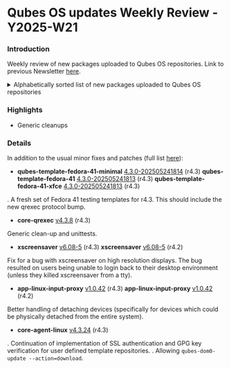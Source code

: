 # Qubes OS updates Weekly Review - Y2025-W21

### Introduction
Weekly review of new packages uploaded to Qubes OS repositories. Link to previous Newsletter [here](https://forum.qubes-os.org/t/qubes-os-updates-weekly-review-y2025-w20).

<details>
<summary>Alphabetically sorted list of new packages uploaded to Qubes OS repositories</summary>

```bash
libqrexec-utils-dev_4.3.8-1+deb12u1_amd64.deb
libqrexec-utils-dev_4.3.8-1+deb13u1_amd64.deb
libqrexec-utils-dev_4.3.8-1+jammy1_amd64.deb
libqrexec-utils-dev_4.3.8-1+noble1_amd64.deb
libqrexec-utils4-dbgsym_4.3.8-1+deb12u1_amd64.deb
libqrexec-utils4-dbgsym_4.3.8-1+deb13u1_amd64.deb
libqrexec-utils4_4.3.8-1+deb12u1_amd64.deb
libqrexec-utils4_4.3.8-1+deb13u1_amd64.deb
libqrexec-utils4_4.3.8-1+jammy1_amd64.deb
libqrexec-utils4_4.3.8-1+noble1_amd64.deb
python3-dnf-plugins-qubes-hooks-4.3.24-1.fc40.noarch.rpm
python3-qrexec_4.3.8-1+deb12u1_amd64.deb
python3-qrexec_4.3.8-1+deb13u1_amd64.deb
python3-qrexec_4.3.8-1+jammy1_amd64.deb
python3-qrexec_4.3.8-1+noble1_amd64.deb
python3-qubesadmin-4.3.16-1.fc40.noarch.rpm
python3-qubesadmin-4.3.16-1.fc41.noarch.rpm
python3-qubesadmin-4.3.16-1.fc42.noarch.rpm
python3-qubesadmin_4.3.16-1+deb12u1_amd64.deb
python3-qubesadmin_4.3.16-1+deb13u1_amd64.deb
python3-qubesadmin_4.3.16-1+jammy1_amd64.deb
python3-qubesadmin_4.3.16-1+noble1_amd64.deb
qubes-core-admin-client-4.3.16-1.fc40.noarch.rpm
qubes-core-admin-client-4.3.16-1.fc41.noarch.rpm
qubes-core-admin-client-4.3.16-1.fc42.noarch.rpm
qubes-core-admin-client_4.3.16-1+deb12u1_amd64.deb
qubes-core-admin-client_4.3.16-1+deb13u1_amd64.deb
qubes-core-admin-client_4.3.16-1+jammy1_amd64.deb
qubes-core-admin-client_4.3.16-1+noble1_amd64.deb
qubes-core-agent-4.3.24-1.fc40.x86_64.rpm
qubes-core-agent-4.3.24-1.fc41.x86_64.rpm
qubes-core-agent-4.3.24-1.fc42.x86_64.rpm
qubes-core-agent-caja-4.3.24-1.fc40.x86_64.rpm
qubes-core-agent-caja-4.3.24-1.fc41.x86_64.rpm
qubes-core-agent-caja-4.3.24-1.fc42.x86_64.rpm
qubes-core-agent-caja_4.3.24-1+deb12u1_amd64.deb
qubes-core-agent-caja_4.3.24-1+deb13u1_amd64.deb
qubes-core-agent-caja_4.3.24-1+jammy1_amd64.deb
qubes-core-agent-caja_4.3.24-1+noble1_amd64.deb
qubes-core-agent-dbgsym_4.3.24-1+deb12u1_amd64.deb
qubes-core-agent-dbgsym_4.3.24-1+deb13u1_amd64.deb
qubes-core-agent-dom0-updates-4.3.24-1.fc40.noarch.rpm
qubes-core-agent-dom0-updates-4.3.24-1.fc41.noarch.rpm
qubes-core-agent-dom0-updates-4.3.24-1.fc42.noarch.rpm
qubes-core-agent-dom0-updates_4.3.24-1+deb12u1_amd64.deb
qubes-core-agent-dom0-updates_4.3.24-1+deb13u1_amd64.deb
qubes-core-agent-dom0-updates_4.3.24-1+jammy1_amd64.deb
qubes-core-agent-dom0-updates_4.3.24-1+noble1_amd64.deb
qubes-core-agent-nautilus-4.3.24-1.fc40.x86_64.rpm
qubes-core-agent-nautilus-4.3.24-1.fc41.x86_64.rpm
qubes-core-agent-nautilus-4.3.24-1.fc42.x86_64.rpm
qubes-core-agent-nautilus_4.3.24-1+deb12u1_amd64.deb
qubes-core-agent-nautilus_4.3.24-1+deb13u1_amd64.deb
qubes-core-agent-nautilus_4.3.24-1+jammy1_amd64.deb
qubes-core-agent-nautilus_4.3.24-1+noble1_amd64.deb
qubes-core-agent-network-manager-4.3.24-1.fc40.noarch.rpm
qubes-core-agent-network-manager-4.3.24-1.fc41.noarch.rpm
qubes-core-agent-network-manager-4.3.24-1.fc42.noarch.rpm
qubes-core-agent-network-manager_4.3.24-1+deb12u1_amd64.deb
qubes-core-agent-network-manager_4.3.24-1+deb13u1_amd64.deb
qubes-core-agent-network-manager_4.3.24-1+jammy1_amd64.deb
qubes-core-agent-network-manager_4.3.24-1+noble1_amd64.deb
qubes-core-agent-networking-4.3.24-1.fc40.noarch.rpm
qubes-core-agent-networking-4.3.24-1.fc41.noarch.rpm
qubes-core-agent-networking-4.3.24-1.fc42.noarch.rpm
qubes-core-agent-networking_4.3.24-1+deb12u1_amd64.deb
qubes-core-agent-networking_4.3.24-1+deb13u1_amd64.deb
qubes-core-agent-networking_4.3.24-1+jammy1_amd64.deb
qubes-core-agent-networking_4.3.24-1+noble1_amd64.deb
qubes-core-agent-passwordless-root-4.3.24-1.fc40.noarch.rpm
qubes-core-agent-passwordless-root-4.3.24-1.fc41.noarch.rpm
qubes-core-agent-passwordless-root-4.3.24-1.fc42.noarch.rpm
qubes-core-agent-passwordless-root_4.3.24-1+deb12u1_amd64.deb
qubes-core-agent-passwordless-root_4.3.24-1+deb13u1_amd64.deb
qubes-core-agent-passwordless-root_4.3.24-1+jammy1_amd64.deb
qubes-core-agent-passwordless-root_4.3.24-1+noble1_amd64.deb
qubes-core-agent-selinux-4.3.24-1.fc40.noarch.rpm
qubes-core-agent-selinux-4.3.24-1.fc41.noarch.rpm
qubes-core-agent-selinux-4.3.24-1.fc42.noarch.rpm
qubes-core-agent-systemd-4.3.24-1.fc40.x86_64.rpm
qubes-core-agent-systemd-4.3.24-1.fc41.x86_64.rpm
qubes-core-agent-systemd-4.3.24-1.fc42.x86_64.rpm
qubes-core-agent-thunar-4.3.24-1.fc40.x86_64.rpm
qubes-core-agent-thunar-4.3.24-1.fc41.x86_64.rpm
qubes-core-agent-thunar-4.3.24-1.fc42.x86_64.rpm
qubes-core-agent-thunar_4.3.24-1+deb12u1_amd64.deb
qubes-core-agent-thunar_4.3.24-1+deb13u1_amd64.deb
qubes-core-agent-thunar_4.3.24-1+jammy1_amd64.deb
qubes-core-agent-thunar_4.3.24-1+noble1_amd64.deb
qubes-core-agent_4.3.24-1+deb12u1_amd64.deb
qubes-core-agent_4.3.24-1+deb13u1_amd64.deb
qubes-core-agent_4.3.24-1+jammy1_amd64.deb
qubes-core-agent_4.3.24-1+noble1_amd64.deb
qubes-core-dom0-4.2.38-1.fc37.noarch.rpm
qubes-core-qrexec-4.3.8-1.fc40.x86_64.rpm
qubes-core-qrexec-4.3.8-1.fc41.x86_64.rpm
qubes-core-qrexec-4.3.8-1.fc42.x86_64.rpm
qubes-core-qrexec-dbgsym_4.3.8-1+deb12u1_amd64.deb
qubes-core-qrexec-dbgsym_4.3.8-1+deb13u1_amd64.deb
qubes-core-qrexec-devel-4.3.8-1.fc40.x86_64.rpm
qubes-core-qrexec-devel-4.3.8-1.fc41.x86_64.rpm
qubes-core-qrexec-devel-4.3.8-1.fc42.x86_64.rpm
qubes-core-qrexec-dom0-4.3.8-1.fc41.x86_64.rpm
qubes-core-qrexec-libs-4.3.8-1.fc40.x86_64.rpm
qubes-core-qrexec-libs-4.3.8-1.fc41.x86_64.rpm
qubes-core-qrexec-libs-4.3.8-1.fc42.x86_64.rpm
qubes-core-qrexec-vm-4.3.8-1.fc40.x86_64.rpm
qubes-core-qrexec-vm-4.3.8-1.fc41.x86_64.rpm
qubes-core-qrexec-vm-4.3.8-1.fc42.x86_64.rpm
qubes-core-qrexec-vm-selinux-4.3.8-1.fc40.x86_64.rpm
qubes-core-qrexec-vm-selinux-4.3.8-1.fc41.x86_64.rpm
qubes-core-qrexec-vm-selinux-4.3.8-1.fc42.x86_64.rpm
qubes-core-qrexec_4.3.8-1+deb12u1_amd64.deb
qubes-core-qrexec_4.3.8-1+deb13u1_amd64.deb
qubes-core-qrexec_4.3.8-1+jammy1_amd64.deb
qubes-core-qrexec_4.3.8-1+noble1_amd64.deb
qubes-input-proxy-1.0.42-1.fc37.x86_64.rpm
qubes-input-proxy-1.0.42-1.fc40.x86_64.rpm
qubes-input-proxy-1.0.42-1.fc41.x86_64.rpm
qubes-input-proxy-1.0.42-1.fc42.x86_64.rpm
qubes-input-proxy-receiver-1.0.42-1.fc37.x86_64.rpm
qubes-input-proxy-receiver-1.0.42-1.fc40.x86_64.rpm
qubes-input-proxy-receiver-1.0.42-1.fc41.x86_64.rpm
qubes-input-proxy-receiver-1.0.42-1.fc42.x86_64.rpm
qubes-input-proxy-receiver-dbgsym_1.0.42-1+deb12u1_amd64.deb
qubes-input-proxy-receiver-dbgsym_1.0.42-1+deb13u1_amd64.deb
qubes-input-proxy-receiver_1.0.42-1+deb12u1_amd64.deb
qubes-input-proxy-receiver_1.0.42-1+deb13u1_amd64.deb
qubes-input-proxy-receiver_1.0.42-1+jammy1_amd64.deb
qubes-input-proxy-receiver_1.0.42-1+noble1_amd64.deb
qubes-input-proxy-sender-1.0.42-1.fc37.x86_64.rpm
qubes-input-proxy-sender-1.0.42-1.fc40.x86_64.rpm
qubes-input-proxy-sender-1.0.42-1.fc41.x86_64.rpm
qubes-input-proxy-sender-1.0.42-1.fc42.x86_64.rpm
qubes-input-proxy-sender-dbgsym_1.0.42-1+deb12u1_amd64.deb
qubes-input-proxy-sender-dbgsym_1.0.42-1+deb13u1_amd64.deb
qubes-input-proxy-sender_1.0.42-1+deb12u1_amd64.deb
qubes-input-proxy-sender_1.0.42-1+deb13u1_amd64.deb
qubes-input-proxy-sender_1.0.42-1+jammy1_amd64.deb
qubes-input-proxy-sender_1.0.42-1+noble1_amd64.deb
qubes-mgmt-salt-base-topd_4.2.1-1+noble1_all.deb
qubes-mgmt-salt-base-topd_4.3.0-1+noble1_all.deb
qubes-template-fedora-41-4.3.0-202505241813.noarch.rpm
qubes-template-fedora-41-minimal-4.3.0-202505241814.noarch.rpm
qubes-template-fedora-41-xfce-4.3.0-202505241813.noarch.rpm
xscreensaver-6.08-5.fc37.x86_64.rpm
xscreensaver-6.08-5.fc41.x86_64.rpm
xscreensaver-base-6.08-5.fc37.x86_64.rpm
xscreensaver-base-6.08-5.fc41.x86_64.rpm
xscreensaver-extras-6.08-5.fc37.x86_64.rpm
xscreensaver-extras-6.08-5.fc41.x86_64.rpm
xscreensaver-extras-base-6.08-5.fc37.x86_64.rpm
xscreensaver-extras-base-6.08-5.fc41.x86_64.rpm
xscreensaver-extras-gss-6.08-5.fc37.x86_64.rpm
xscreensaver-extras-gss-6.08-5.fc41.x86_64.rpm
xscreensaver-gl-base-6.08-5.fc37.x86_64.rpm
xscreensaver-gl-base-6.08-5.fc41.x86_64.rpm
xscreensaver-gl-extras-6.08-5.fc37.x86_64.rpm
xscreensaver-gl-extras-6.08-5.fc41.x86_64.rpm
xscreensaver-gl-extras-gss-6.08-5.fc37.x86_64.rpm
xscreensaver-gl-extras-gss-6.08-5.fc41.x86_64.rpm
```

</details>

### Highlights
- Generic cleanups

### Details
In addition to the usual minor fixes and patches (full list [here](https://github.com/QubesOS/updates-status/issues?q=is%3Aissue+created%3A2025-05-19..2025-05-25)):

* **qubes-template-fedora-41-minimal** [4.3.0-202505241814](https://github.com/QubesOS/updates-status/issues/5655) (r4.3)
  **qubes-template-fedora-41** [4.3.0-202505241813](https://github.com/QubesOS/updates-status/issues/5654) (r4.3)
  **qubes-template-fedora-41-xfce** [4.3.0-202505241813](https://github.com/QubesOS/updates-status/issues/5653) (r4.3)

. A fresh set of Fedora 41 testing templates for r4.3. This should include the new qrexec protocol bump.

* **core-qrexec** [v4.3.8](https://github.com/QubesOS/updates-status/issues/5652) (r4.3)

Generic clean-up and unittests.

* **xscreensaver** [v6.08-5](https://github.com/QubesOS/updates-status/issues/5650) (r4.3)
  **xscreensaver** [v6.08-5](https://github.com/QubesOS/updates-status/issues/5649) (r4.2)

Fix for a bug with xscreensaver on high resolution displays. The bug resulted on users being unable to login back to their desktop environment (unless they killed xscreensaver from a tty).

* **app-linux-input-proxy** [v1.0.42](https://github.com/QubesOS/updates-status/issues/5648) (r4.3)
  **app-linux-input-proxy** [v1.0.42](https://github.com/QubesOS/updates-status/issues/5645) (r4.2)

Better handling of detaching devices (specifically for devices which could be physically detached from the entire system).

* **core-agent-linux** [v4.3.24](https://github.com/QubesOS/updates-status/issues/5644) (r4.3)

. Continuation of implementation of SSL authentication and GPG key verification for user defined template repositories.
. Allowing `qubes-dom0-update --action=download`.
